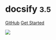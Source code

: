 <!-- _coverpage.md -->

# docsify <small>3.5</small>

[GitHub](https://github.com/yunchin996/docsify-cli)
[Get Started](#初始化)

<!-- 背景图片 -->

![](https://w.wallhaven.cc/full/e7/wallhaven-e7qkjk.png)

<!-- 背景色 -->

<!-- ![color](#f0f0f0) -->
